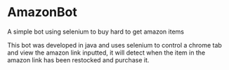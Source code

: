 # AmazonBot
A simple bot using selenium to buy hard to get amazon items

This bot was developed in java and uses selenium to control a chrome tab and view the amazon link inputted, it will detect when the item in the amazon link has been restocked and purchase it.
